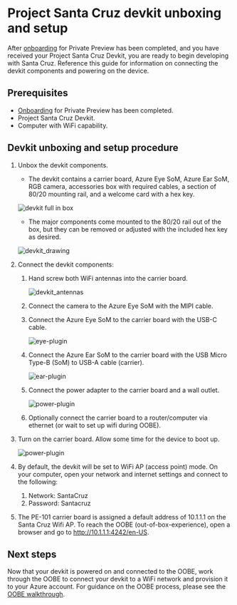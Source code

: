 # Project Santa Cruz devkit unboxing and setup

After [onboarding](https://github.com/microsoft/Project-Santa-Cruz-Private-Preview/blob/main/user-guides/getting_started/azure-subscription-onboarding.md) for Private Preview has been completed, and you have received your Project Santa Cruz Devkit, you are ready to begin developing with Santa Cruz. Reference this guide for information on connecting the devkit components and powering on the device. 

## Prerequisites

- [Onboarding](https://github.com/microsoft/Project-Santa-Cruz-Private-Preview/blob/main/user-guides/getting_started/azure-subscription-onboarding.md) for Private Preview has been completed. 
- Project Santa Cruz Devkit.
- Computer with WiFi capability.

## Devkit unboxing and setup procedure

1. Unbox the devkit components.
    - The devkit contains a carrier board, Azure Eye SoM, Azure Ear SoM, RGB camera, accessories box with required cables, a section of 80/20 mounting rail, and a welcome card with a hex key.
    
	![devkit full in box](https://github.com/Azure/AI-at-Edge-Preview/blob/main/user_guides/getting_started/getting_started_images/dev-kit-full-in-box.png)

    - The major components come mounted to the 80/20 rail out of the box, but they can be removed or adjusted with the included hex key as desired.

    ![devkit_drawing](https://github.com/Azure/AI-at-Edge-Preview/blob/main/user_guides/getting_started/getting_started_images/unboxing_devkit_drawing.jpg)

1. Connect the devkit components:
    1. Hand screw both WiFi antennas into the carrier board.
    
    	![devkit_antennas](https://github.com/Azure/AI-at-Edge-Preview/blob/main/user_guides/getting_started/getting_started_images/devkit-wifi-antennas.png)
    2. Connect the camera to the Azure Eye SoM with the MIPI cable.
    1. Connect the Azure Eye SoM to the carrier board with the USB-C cable.
    
    	![eye-plugin](https://github.com/Azure/AI-at-Edge-Preview/blob/main/user_guides/getting_started/getting_started_images/devkit-eye-plugin.png)
    1. Connect the Azure Ear SoM to the carrier board with the USB Micro Type-B (SoM) to USB-A cable (carrier). 
    	
		![ear-plugin](https://github.com/Azure/AI-at-Edge-Preview/blob/main/user_guides/getting_started/getting_started_images/devkit-ear-plugin.png)
    1. Connect the power adapter to the carrier board and a wall outlet.

		![power-plugin](https://github.com/Azure/AI-at-Edge-Preview/blob/main/user_guides/getting_started/getting_started_images/devkit-power.PNG)
    1. Optionally connect the carrier board to a router/computer via ethernet (or wait to set up wifi during OOBE).
    
1. Turn on the carrier board. Allow some time for the device to boot up. 

	![power-plugin](https://github.com/Azure/AI-at-Edge-Preview/blob/main/user_guides/getting_started/getting_started_images/devkit-power-on.PNG)

1. By default, the devkit will be set to WiFi AP (access point) mode. On your computer, open your network and internet settings and connect to the following:
    1. Network: SantaCruz
    1. Password: Santacruz

1. The PE-101 carrier board is assigned a default address of 10.1.1.1 on the Santa Cruz Wifi AP. To reach the OOBE (out-of-box-experience), open a browser and go to http://10.1.1.1:4242/en-US. 

## Next steps
Now that your devkit is powered on and connected to the OOBE, work through the OOBE to connect your devkit to a WiFi network and provision it to your Azure account. For guidance on the OOBE process, please see the [OOBE walkthrough](https://github.com/microsoft/Project-Santa-Cruz-Private-Preview/blob/main/user-guides/getting_started/oobe.md).

